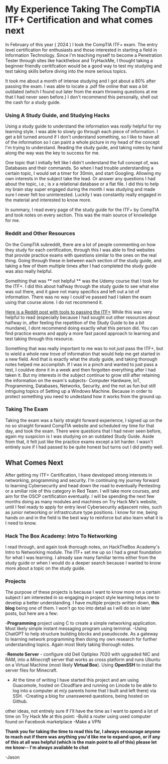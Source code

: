 # My Experience Taking The CompTIA ITF+ Certification and what comes next
In February of this year ( 2024 ) I took the CompTIA ITF+ exam. The entry level certification for enthusiasts and those interested in starting a field in Information Technology. Since I'm teaching myself to become a Penetration Tester through sites like hackthebox and TryHackMe, I thought taking a beginner friendly ceritifcation would be a good way to test my studying and test taking skills before diving into the more serious topics. 

It took me about a month of intense studying and I got about a 80% after passing the exam. I was able to locate a .pdf file online that was a bit outdated (which I found out later from the exam throwing questions at me that I had never seen before.) I don't recommend this personally, shell out the cash for a study guide.

### Using A Study Guide, and Studying Hacks
Using a study guide to understand the information was *really* helpful for my learning style. I was able to slowly go through each piece of information. I get a bit turned around if I don't understand something, so I like to have all of the information so I can paint a whole picture in my head of the concept I'm trying to understand. Reading the study guide, and taking notes by hand along the way was the key to success for me.

One topic that I initially felt like I didn't understand the full concept of, was Databases and their commands. So when I had trouble understanding a certain topic, I would set a timer for 30min, and start Googling. Allowing my own interests in the subject take the lead. Or answer any questions I had about the topic, i.e.; is *x* a relational database or a flat file. I did this to help my brain stay super engaged during the month I was studying and made sure I never felt too uninterested. Luckily I was constantly really engaged in the material and interested to know more.

In summary, I read every page of the study guide for the ITF+ by CompTIA and took notes on every section. This was the main source of knowledge for me.

### Reddit and Other Resources

On the CompTIA subreddit, there are a lot of people commenting on how they study for each certification, through this I was able to find websites that provide practice exams with questions similar to the ones on the real thing. Going through these in between each section of the study guide, and taking a few of them multiple times after I had completed the study guide was also really helpful. 

Something that was ** not helpful ** was the Udemy course that I took for the ITF+. I did this about halfway through the study guide to see what else was out there, and it gave not many specifics and left out a lot of information. There was no way I could've passed had I taken the exam using that course alone. I do not recommend it.

[Here is a Reddit post with tools to passing the ITF+](https://www.reddit.com/r/CompTIA/comments/15bn8fk/passing_the_itf_in_3_days_a_detailed_guide_to/) While this was very helpful to read (especially because I had sought out other resources about halfway in, after feeling the repetition of the Study Guide to be a bit mundane), I dont recommend doing exactly what this person did. You can find practice exams and apply a more fast paced approach to learning and test taking through this resource.

Something that was really important to me was to not *just* pass the ITF+, but to wield a whole new trove of information that would help me get started in a new field. And that is exactly what the study guide, and taking thorough notes helped me accomplish. If I was in a pinch and wanted to just pass a test, I couldve done it in a week and then forgotten everything after I had taken it. But my interests in the subject continue to grow still after retaining the information on the exam's subjects- Computer Hardware, IoT, Programming, Databases, Networks, Security, and the not as fun but still intriguing topics of Setting up a Windows Machine. Because in order to protect something you need to undestand how it works from the ground up.

### Taking The Exam

Taking the exam was a fairly straight forward experience, I signed up on the no so straight forward CompTIA website and scheduled my time for that day, and took the exam. There were questions that I had never seen before, again my suspicion is I was studying on an outdated Study Guide. Aside from that, it felt just like the practice exams except a bit harder. I wasn't entirely sure if I had passed to be quite honest but turns out I did pretty well.

## What Comes Next

After getting my ITF+ Certification, I have developed strong interests in networking, programming and security. I'm continuing my journey forward to learning Cybersecurity and head down the road to eventually Pentesting or a smiliar role of this category in Red Team. I will take more courses, and aim for the OSCP certification eventually. I will be spending the next few months doing as many modules and machines on Try Hack Me's website, until I feel ready to apply for entry level Cybersecurity adjascent roles, such as junior networking or infrastrcuture type positions. I know for me, being hands on and in the field is the best way to reinforce but also learn what it is I need to know.

### Hack The Box Academy: Intro To Networking

I read through, and again took thorough notes, on HackTheBox Academy's Intro to Networking module. The ITF+ set me up so I had a great foundation for what I was learning. I already saw many familiar terms either from the study guide or when I would do a deeper search because I wanted to know more about a topic on the study guide. 

### Projects

The purpose of these projects is because I want to know more on a certain subject I am interested in so engaging in project style learning helps me to develop a better understanding. I have multiple projects written down, **this blog** being one of them. I won't go too into detail as I will do so in later posts, but here are a few:

-**Programming** project using C to create a simple networking application. Most likely simple instant messaging program using terminal.
  -Using ChatGPT to help structure building blocks and pseudocode. As a gateway to learning network programming then doing my own research for further understanding topics. Again most likely taking thorough notes.
  
-**Remote Server** - configure old Dell Optiplex 7020 with upgraded NIC and RAM, into a *Minecraft* server that works as cross platform and runs Ubuntu on a Virtual Machine (most likely **Virtual Box**). Using **OpenSSH** to install the server files for Minecraft.
  - At the time of writing I have started this project and am using Guacomole, hosted on Cloudflare and running on Linode to be able to log into a computer at m(y parents home that I built and left there) via SSH.
-Creating a blog for unanswered questions, being hosted on Github.

other ideas, not entirely sure if I'll have the time as I want to spend a lot of time on Try Hack Me at this point:
-Build a router using used computer found on Facebook marketplace
-Make a VPN

**Thank you for taking the time to read this far, I always encourage anyone to reach out if there was anything you'd like me to expand upon, or if any of this at all was helpful (which is the main point to all of this) please let me know-- I'm always available to chat**

-Jason




